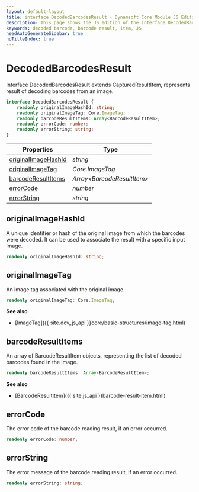```yaml
---
layout: default-layout
title: interface DecodedBarcodesResult - Dynamsoft Core Module JS Edition API Reference
description: This page shows the JS edition of the interface DecodedBarcodesResult in Dynamsoft DBR Module.
keywords: decoded barcode, barcode result, item, JS
needAutoGenerateSidebar: true
noTitleIndex: true
---
```


# DecodedBarcodesResult

Interface DecodedBarcodesResult extends CapturedResultItem, represents result of decoding barcodes from an image.

```typescript
interface DecodedBarcodesResult {
    readonly originalImageHashId: string;
    readonly originalImageTag: Core.ImageTag;
    readonly barcodeResultItems: Array<BarcodeResultItem>;
    readonly errorCode: number;
    readonly errorString: string;
}
```

| Properties                                  | Type                        |
| ------------------------------------------- | --------------------------- |
| [originalImageHashId](#originalimagehashid) | *string*                    |
| [originalImageTag](#originalimagetag)       | *Core.ImageTag*             |
| [barcodeResultItems](#barcoderesultitems)   | *Array\<BarcodeResultItem>* |
| [errorCode](#errorcode)                     | *number*                    |
| [errorString](#errorstring)                 | *string*                    |

## originalImageHashId

A unique identifier or hash of the original image from which the barcodes were decoded. It can be used to associate the result with a specific input image.

```typescript
readonly originalImageHashId: string;
```

## originalImageTag

An image tag associated with the original image.

```typescript
readonly originalImageTag: Core.ImageTag;
```

**See also**

* [ImageTag]({{ site.dcv_js_api }}core/basic-structures/image-tag.html)

## barcodeResultItems

An array of BarcodeResultItem objects, representing the list of decoded barcodes found in the image.

```typescript
readonly barcodeResultItems: Array<BarcodeResultItem>;
```

**See also**

* [BarcodeResultItem]({{ site.js_api }}barcode-result-item.html)

## errorCode

The error code of the barcode reading result, if an error occurred.

```typescript
readonly errorCode: number;
```

## errorString

The error message of the barcode reading result, if an error occurred.

```typescript
readonly errorString: string;
```